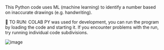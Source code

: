 This Python code uses ML (machine learning) to identify a number based on inaccurate drawings (e.g. handwriting).

👾 TO RUN:
COLAB PY was used for development, you can run the program by loading the code and starting it.
If you encounter problems with the run, try running individual code subdivisions.

![image](https://github.com/user-attachments/assets/5d2db6da-1a91-4c92-8dec-accdb2bf984c)

